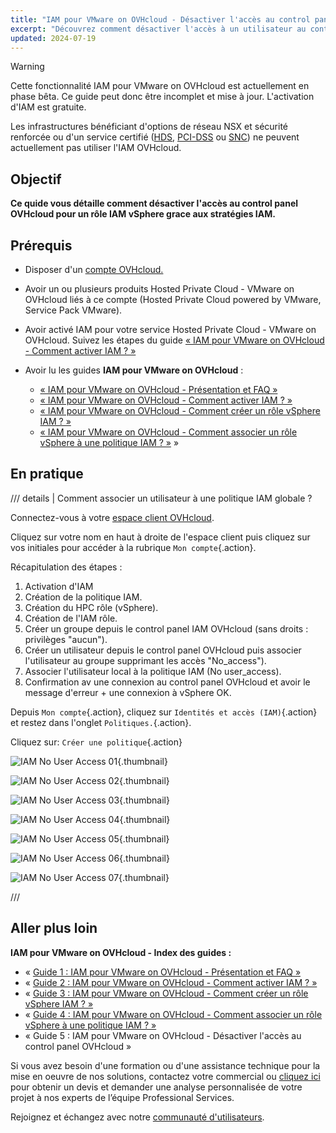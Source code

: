 ```yaml
---
title: "IAM pour VMware on OVHcloud - Désactiver l'accès au control panel OVHcloud"
excerpt: "Découvrez comment désactiver l'accès à un utilisateur au control panel OVHcloud grace à une stratégie IAM"
updated: 2024-07-19
---
```

<style>
details>summary {
    color:rgb(33, 153, 232) !important;
    cursor: pointer;
}
details>summary::before {
    content:'\25B6';
    padding-right:1ch;
}
details[open]>summary::before {
    content:'\25BC';
}
</style>

> [!warning]
>
> Cette fonctionnalité IAM pour VMware on OVHcloud est actuellement en phase bêta. Ce guide peut donc être incomplet et mise à jour. L'activation d'IAM est gratuite.
>
> Les infrastructures bénéficiant d'options de réseau NSX et sécurité renforcée ou d'un service certifié ([HDS](/links/conformity-and-certifications/hds), [PCI-DSS](/links/conformity-and-certifications/pci-dss) ou [SNC](/links/conformity-and-certifications/secnumcloud)) ne peuvent actuellement pas utiliser l'IAM OVHcloud.
>

## Objectif

**Ce quide vous détaille comment désactiver l'accès au control panel OVHcloud pour un rôle IAM vSphere grace aux stratégies IAM.**

## Prérequis

- Disposer d'un [compte OVHcloud.](/pages/account_and_service_management/account_information/ovhcloud-account-creation)
- Avoir un ou plusieurs produits Hosted Private Cloud - VMware on OVHcloud liés à ce compte (Hosted Private Cloud powered by VMware, Service Pack VMware).
- Avoir activé IAM pour votre service Hosted Private Cloud - VMware on OVHcloud. Suivez les étapes du guide [« IAM pour VMware on OVHcloud - Comment activer IAM ? »](/pages/hosted_private_cloud/hosted_private_cloud_powered_by_vmware/vmware_iam_activation)
- Avoir lu les guides **IAM pour VMware on OVHcloud** :

  - [« IAM pour VMware on OVHcloud - Présentation et FAQ »](/pages/hosted_private_cloud/hosted_private_cloud_powered_by_vmware/vmware_iam_getting_started)
  - [« IAM pour VMware on OVHcloud - Comment activer IAM ? »](/pages/hosted_private_cloud/hosted_private_cloud_powered_by_vmware/vmware_iam_activation)
  - [« IAM pour VMware on OVHcloud - Comment créer un rôle vSphere IAM ? »](/pages/hosted_private_cloud/hosted_private_cloud_powered_by_vmware/vmware_iam_role)
  - [« IAM pour VMware on OVHcloud - Comment associer un rôle vSphere à une politique IAM ? »](/pages/hosted_private_cloud/hosted_private_cloud_powered_by_vmware/vmware_iam_role_policy) »

## En pratique

/// details | Comment associer un utilisateur à une politique IAM globale ?

Connectez-vous à votre [espace client OVHcloud](/links/manager). 

Cliquez sur votre nom en haut à droite de l'espace client puis cliquez sur vos initiales pour accéder à la rubrique `Mon compte`{.action}.

Récapitulation des étapes :

1. Activation d'IAM
2. Création de la politique IAM.
3. Création du HPC rôle (vSphere).
4. Création de l'IAM rôle.
5. Créer un groupe depuis le control panel IAM OVHcloud (sans droits : privilèges "aucun").
6. Créer un utilisateur depuis le control panel OVHcloud puis associer l'utilisateur au groupe supprimant les accès "No_access").
7. Associer l'utilisateur local à la politique IAM (No user_access).
8. Confirmation av une connexion au control panel OVHcloud et avoir le message d'erreur + une connexion à vSphere OK.

Depuis `Mon compte`{.action}, cliquez sur `Identités et accès (IAM)`{.action} et restez dans l'onglet `Politiques.`{.action}.

Cliquez sur: `Créer une politique`{.action}

![IAM No User Access 01](images/){.thumbnail}

![IAM No User Access 02](images/){.thumbnail}

![IAM No User Access 03](images/){.thumbnail}

![IAM No User Access 04](images/){.thumbnail}

![IAM No User Access 05](images/){.thumbnail}

![IAM No User Access 06](images/){.thumbnail}

![IAM No User Access 07](images/){.thumbnail}

///

## Aller plus loin

**IAM pour VMware on OVHcloud - Index des guides :**

- « [Guide 1 : IAM pour VMware on OVHcloud - Présentation et FAQ »](/pages/hosted_private_cloud/hosted_private_cloud_powered_by_vmware/vmware_iam_getting_started) 
- « [Guide 2 : IAM pour VMware on OVHcloud - Comment activer IAM ? »](/pages/hosted_private_cloud/hosted_private_cloud_powered_by_vmware/vmware_iam_activation)
- « [Guide 3 : IAM pour VMware on OVHcloud - Comment créer un rôle vSphere IAM ? »](/pages/hosted_private_cloud/hosted_private_cloud_powered_by_vmware/vmware_iam_role)
- « [Guide 4 : IAM pour VMware on OVHcloud - Comment associer un rôle vSphere à une politique IAM ? »](/pages/hosted_private_cloud/hosted_private_cloud_powered_by_vmware/vmware_iam_role_policy)
- « Guide 5 : IAM pour VMware on OVHcloud - Désactiver l'accès au control panel OVHcloud »

Si vous avez besoin d'une formation ou d'une assistance technique pour la mise en oeuvre de nos solutions, contactez votre commercial ou [cliquez ici](https://www.ovhcloud.com/fr/professional-services/) pour obtenir un devis et demander une analyse personnalisée de votre projet à nos experts de l’équipe Professional Services.

Rejoignez et échangez avec notre [communauté d'utilisateurs](/links/community).